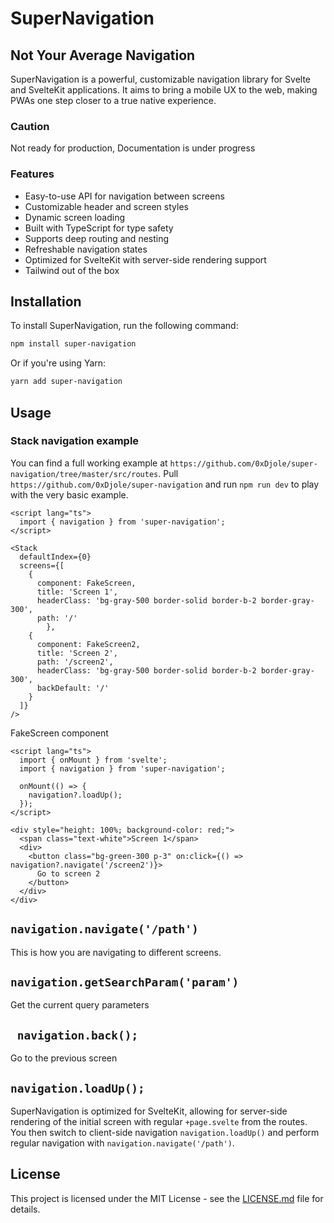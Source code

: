 # SuperNavigation

## Not Your Average Navigation

SuperNavigation is a powerful, customizable navigation library for Svelte and SvelteKit applications. It aims to bring a mobile UX to the web, making PWAs one step closer to a true native experience.

### Caution
Not ready for production, Documentation is under progress

### Features

- Easy-to-use API for navigation between screens
- Customizable header and screen styles
- Dynamic screen loading
- Built with TypeScript for type safety
- Supports deep routing and nesting
- Refreshable navigation states
- Optimized for SvelteKit with server-side rendering support
- Tailwind out of the box

## Installation

To install SuperNavigation, run the following command:

```bash
npm install super-navigation
```

Or if you're using Yarn:

```bash
yarn add super-navigation
```

## Usage

### Stack navigation example 
You can find a full working example at `https://github.com/0xDjole/super-navigation/tree/master/src/routes`. Pull `https://github.com/0xDjole/super-navigation` and run `npm run dev` to play with the very basic example.

```svelte
<script lang="ts">
  import { navigation } from 'super-navigation';
</script>

<Stack
  defaultIndex={0}
  screens={[
    {
      component: FakeScreen,
      title: 'Screen 1',
      headerClass: 'bg-gray-500 border-solid border-b-2 border-gray-300',
      path: '/'
		},
    {
      component: FakeScreen2,
      title: 'Screen 2',
      path: '/screen2',
      headerClass: 'bg-gray-500 border-solid border-b-2 border-gray-300',
      backDefault: '/'
    }
  ]}
/>
```

FakeScreen component

```svelte
<script lang="ts">
  import { onMount } from 'svelte';
  import { navigation } from 'super-navigation';

  onMount(() => {
    navigation?.loadUp();
  });
</script>

<div style="height: 100%; background-color: red;">
  <span class="text-white">Screen 1</span>
  <div>
    <button class="bg-green-300 p-3" on:click={() => navigation?.navigate('/screen2')}>
      Go to screen 2
    </button>
  </div>
</div>
```

## ``` navigation.navigate('/path') ``` 
This is how you are navigating to different screens.

## ``` navigation.getSearchParam('param') ``` 
Get the current query parameters

## ``` navigation.back();``` 
Go to the previous screen

## ```navigation.loadUp();``` 
SuperNavigation is optimized for SvelteKit, allowing for server-side rendering of the initial screen with regular ```+page.svelte``` from the routes. You then switch to client-side navigation ```navigation.loadUp()``` and perform regular navigation with ```navigation.navigate('/path')```.


## License

This project is licensed under the MIT License - see the [LICENSE.md](LICENSE.md) file for details.

